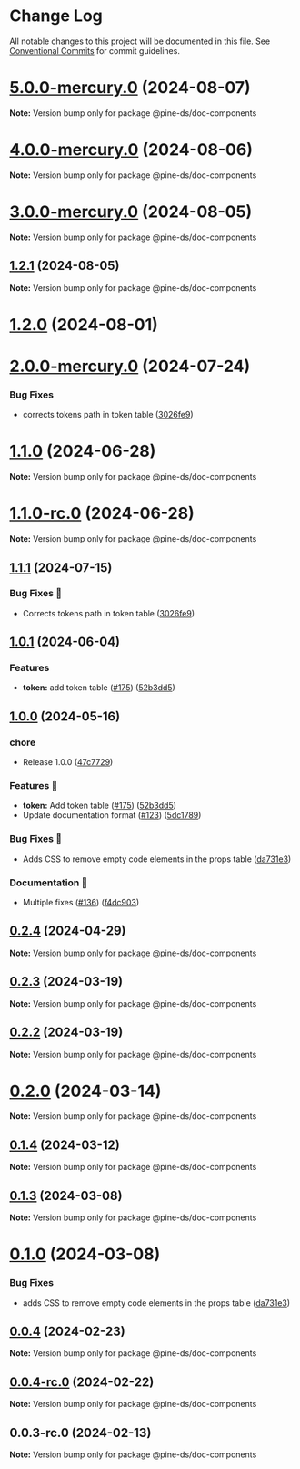 # Change Log

All notable changes to this project will be documented in this file.
See [Conventional Commits](https://conventionalcommits.org) for commit guidelines.

# [5.0.0-mercury.0](https://github.com/Kajabi/pine/compare/@pine-ds/doc-components@4.0.0-mercury.0...@pine-ds/doc-components@5.0.0-mercury.0) (2024-08-07)

**Note:** Version bump only for package @pine-ds/doc-components





# [4.0.0-mercury.0](https://github.com/Kajabi/pine/compare/@pine-ds/doc-components@3.0.0-mercury.0...@pine-ds/doc-components@4.0.0-mercury.0) (2024-08-06)

**Note:** Version bump only for package @pine-ds/doc-components





# [3.0.0-mercury.0](https://github.com/Kajabi/pine/compare/@pine-ds/doc-components@1.2.1...@pine-ds/doc-components@3.0.0-mercury.0) (2024-08-05)

**Note:** Version bump only for package @pine-ds/doc-components





## [1.2.1](https://github.com/Kajabi/pine/compare/@pine-ds/doc-components@1.2.0...@pine-ds/doc-components@1.2.1) (2024-08-05)

**Note:** Version bump only for package @pine-ds/doc-components





# [1.2.0](https://github.com/Kajabi/pine/compare/@pine-ds/doc-components@1.1.0...@pine-ds/doc-components@1.2.0) (2024-08-01)
# [2.0.0-mercury.0](https://github.com/Kajabi/pine/compare/@pine-ds/doc-components@1.1.0...@pine-ds/doc-components@2.0.0-mercury.0) (2024-07-24)


### Bug Fixes

* corrects tokens path in token table ([3026fe9](https://github.com/Kajabi/pine/commit/3026fe97922a0ddf3e4a2d8f30765ee3ac3b2911))





# [1.1.0](https://github.com/Kajabi/pine/compare/@pine-ds/doc-components@1.0.1...@pine-ds/doc-components@1.1.0) (2024-06-28)

**Note:** Version bump only for package @pine-ds/doc-components





# [1.1.0-rc.0](https://github.com/Kajabi/pine/compare/@pine-ds/doc-components@1.0.1...@pine-ds/doc-components@1.1.0-rc.0) (2024-06-28)

**Note:** Version bump only for package @pine-ds/doc-components





## [1.1.1](https://github.com/Kajabi/pine/compare/doc-components-v1.1.0...doc-components-v1.1.1) (2024-07-15)


### Bug Fixes 🐛

* Corrects tokens path in token table ([3026fe9](https://github.com/Kajabi/pine/commit/3026fe97922a0ddf3e4a2d8f30765ee3ac3b2911))

## [1.0.1](https://github.com/Kajabi/pine/compare/@pine-ds/doc-components@0.2.4...@pine-ds/doc-components@1.0.1) (2024-06-04)


### Features

* **token:** add token table ([#175](https://github.com/Kajabi/pine/issues/175)) ([52b3dd5](https://github.com/Kajabi/pine/commit/52b3dd59e9086f5f22f4de66e848a21bef59d456))





## [1.0.0](https://github.com/Kajabi/pine/compare/doc-components-v0.2.4...doc-components-v1.0.0) (2024-05-16)


### chore

* Release 1.0.0 ([47c7729](https://github.com/Kajabi/pine/commit/47c7729d66ebcfddfccc0008f83d52f161a2c5d7))


### Features 🚀

* **token:** Add token table ([#175](https://github.com/Kajabi/pine/issues/175)) ([52b3dd5](https://github.com/Kajabi/pine/commit/52b3dd59e9086f5f22f4de66e848a21bef59d456))
* Update documentation format ([#123](https://github.com/Kajabi/pine/issues/123)) ([5dc1789](https://github.com/Kajabi/pine/commit/5dc17892e78b6fae345e1735918b75e0427f3234))


### Bug Fixes 🐛

* Adds CSS to remove empty code elements in the props table ([da731e3](https://github.com/Kajabi/pine/commit/da731e3484395f16419bdc864f1d2dd9900a8fae))


### Documentation 📄

* Multiple fixes ([#136](https://github.com/Kajabi/pine/issues/136)) ([f4dc903](https://github.com/Kajabi/pine/commit/f4dc903bcf24c21b1c5f9786b0a08cb5d3c51e9b))

## [0.2.4](https://github.com/Kajabi/pine/compare/@pine-ds/doc-components@0.2.3...@pine-ds/doc-components@0.2.4) (2024-04-29)

**Note:** Version bump only for package @pine-ds/doc-components





## [0.2.3](https://github.com/Kajabi/pine/compare/@pine-ds/doc-components@0.2.2...@pine-ds/doc-components@0.2.3) (2024-03-19)

**Note:** Version bump only for package @pine-ds/doc-components





## [0.2.2](https://github.com/Kajabi/pine/compare/@pine-ds/doc-components@0.2.0...@pine-ds/doc-components@0.2.2) (2024-03-19)

**Note:** Version bump only for package @pine-ds/doc-components





# [0.2.0](https://github.com/Kajabi/pine/compare/@pine-ds/doc-components@0.1.4...@pine-ds/doc-components@0.2.0) (2024-03-14)

**Note:** Version bump only for package @pine-ds/doc-components





## [0.1.4](https://github.com/Kajabi/pine/compare/@pine-ds/doc-components@0.1.3...@pine-ds/doc-components@0.1.4) (2024-03-12)

**Note:** Version bump only for package @pine-ds/doc-components





## [0.1.3](https://github.com/Kajabi/pine/compare/@pine-ds/doc-components@0.1.0...@pine-ds/doc-components@0.1.3) (2024-03-08)

**Note:** Version bump only for package @pine-ds/doc-components





# [0.1.0](https://github.com/Kajabi/pine/compare/@pine-ds/doc-components@0.0.4...@pine-ds/doc-components@0.1.0) (2024-03-08)


### Bug Fixes

* adds CSS to remove empty code elements in the props table ([da731e3](https://github.com/Kajabi/pine/commit/da731e3484395f16419bdc864f1d2dd9900a8fae))





## [0.0.4](https://github.com/Kajabi/pine/compare/@pine-ds/doc-components@0.0.4-rc.0...@pine-ds/doc-components@0.0.4) (2024-02-23)

**Note:** Version bump only for package @pine-ds/doc-components





## [0.0.4-rc.0](https://github.com/Kajabi/pine/compare/@pine-ds/doc-components@0.0.3-rc.0...@pine-ds/doc-components@0.0.4-rc.0) (2024-02-22)

**Note:** Version bump only for package @pine-ds/doc-components





## 0.0.3-rc.0 (2024-02-13)

**Note:** Version bump only for package @pine-ds/doc-components

